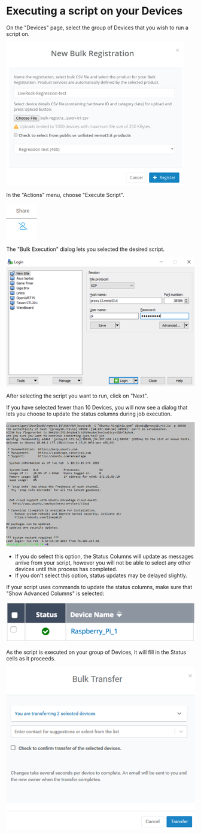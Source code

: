 # Executing a script on your Devices

On the "Devices" page, select the group of Devices that you wish to run a script on.

![](../../.gitbook/assets/image%20%28292%29.png)

In the "Actions" menu, choose "Execute Script".  

![](../../.gitbook/assets/image%20%28403%29.png)

The "Bulk Execution" dialog lets you selected the desired script.  

![](../../.gitbook/assets/image%20%28309%29.png)

After selecting the script you want to run, click on "Next".

If you have selected fewer than 10 Devices, you will now see a dialog that lets you choose to update the status columns during job execution.  

![](../../.gitbook/assets/image%20%28288%29.png)

* If you do select this option, the Status Columns will update as messages arrive from your script, however you will not be able to select any other devices until this process has completed.
* If you don't select this option, status updates may be delayed slightly.

If your script uses commands to update the status columns,  make sure that "Show Advanced Columns" is selected:

![](../../.gitbook/assets/image%20%283%29.png)

As the script is executed on your group of Devices, it will fill in the Status cells as it proceeds.

![](../../.gitbook/assets/image%20%28177%29.png)

